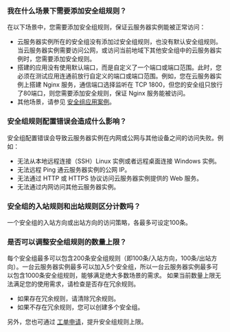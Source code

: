 ### 我在什么场景下需要添加安全组规则？
在以下场景中，您需要添加安全组规则，保证云服务器实例能被正常访问：
- 云服务器实例所在的安全组没有添加过安全组规则，也没有默认安全组规则。当云服务器实例需要访问公网，或访问当前地域下其他安全组中的云服务器实例时，您需要添加安全规则。
- 搭建的应用没有使用默认端口，而是自定义了一个端口或端口范围。此时，您必须在测试应用连通前放行自定义的端口或端口范围。例如，您在云服务器实例上搭建 Nginx 服务，通信端口选择监听在 TCP 1800，但您的安全组只放行了80端口，则您需要添加安全规则，保证 Nginx 服务能被访问。
- 其他场景，请参见 [安全组应用案例](https://cloud.tencent.com/document/product/213/34601)。

### 安全组规则配置错误会造成什么影响？
安全组配置错误会导致云服务器实例在内网或公网与其他设备之间的访问失败。例如：
- 无法从本地远程连接（SSH）Linux 实例或者远程桌面连接 Windows 实例。
- 无法远程 Ping 通云服务器实例的公网 IP。
- 无法通过 HTTP 或 HTTPS 协议访问云服务器实例提供的 Web 服务。
- 无法通过内网访问其他云服务器实例。


### 安全组的入站规则和出站规则区分计数吗？
一个安全组的入站方向或出站方向的访问策略，各最多可设定100条。


### 是否可以调整安全组规则的数量上限？
每个安全组最多可以包含200条安全组规则（即100条/入站方向，100条/出站方向）。一台云服务器实例最多可以加入5个安全组，所以一台云服务器实例最多可以包含1000条安全组规则，能够满足绝大多数场景的需求。
如果当前数量上限无法满足您的使用需求，请检查是否存在冗余规则。
- 如果存在冗余规则，请清除冗余规则。
- 如果不存在冗余规则，您可以创建多个安全组。

另外，您也可通过 [工单申请](https://console.cloud.tencent.com/workorder/category?level1_id=6&level2_id=7&source=0&data_title=%E4%BA%91%E6%9C%8D%E5%8A%A1%E5%99%A8CVM&step=1)，提升安全组规则上限。

